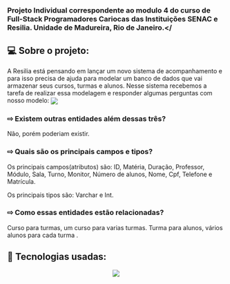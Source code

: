 ### Projeto Individual correspondente ao modulo 4 do curso de Full-Stack Programadores Cariocas das Instituições SENAC e Resilia. Unidade de Madureira, Rio de Janeiro.</

## :computer: Sobre o projeto:
<p> A Resilia está pensando em lançar um novo sistema de acompanhamento e para isso precisa de ajuda para modelar um banco de dados que vai armazenar seus cursos, turmas e alunos. Nesse sistema recebemos a tarefa de realizar essa modelagem e responder algumas perguntas com nosso modelo:

<img align="center" src="https://media.discordapp.net/attachments/1056426877159473215/1069787759008559164/image.png">

### ⇨ Existem outras entidades além dessas três?
Não, porém poderiam existir.


### ⇨ Quais são os principais campos e tipos?

Os principais campos(atributos) são:
ID, Matéria, Duração, Professor, Módulo, Sala, Turno, Monitor, Número de alunos, Nome, Cpf, Telefone e Matrícula.

Os principais tipos são:
Varchar e Int.

### ⇨ Como essas entidades estão relacionadas?

Curso para turmas, um curso para varias turmas.
Turma para alunos, vários alunos para cada turma .
 </p>


## :toolbox: Tecnologias usadas:
<div align="center" style="display: inline_block">
<img align="center" src="https://img.shields.io/static/v1?style=for-the-badge&message=MySQL&color=4479A1&logo=MySQL&logoColor=FFFFFF&label=">
</div>
